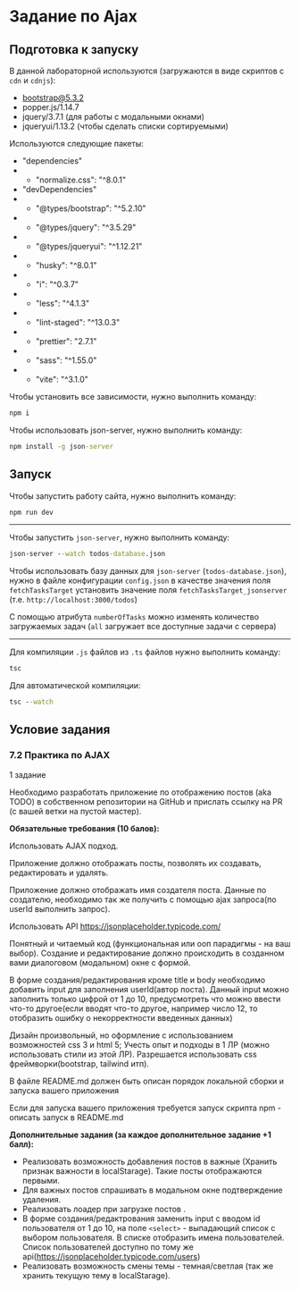 # Задание по Ajax

## Подготовка к запуску

В данной лабораторной используются (загружаются в виде скриптов с `cdn` и `cdnjs`):

- bootstrap@5.3.2
- popper.js/1.14.7
- jquery/3.7.1 (для работы с модальными окнами)
- jqueryui/1.13.2 (чтобы сделать списки сортируемыми)

Используются следующие пакеты:

- "dependencies"
- - "normalize.css": "^8.0.1"
- "devDependencies"
- - "@types/bootstrap": "^5.2.10"
- - "@types/jquery": "^3.5.29"
- - "@types/jqueryui": "^1.12.21"
- - "husky": "^8.0.1"
- - "i": "^0.3.7"
- - "less": "^4.1.3"
- - "lint-staged": "^13.0.3"
- - "prettier": "2.7.1"
- - "sass": "^1.55.0"
- - "vite": "^3.1.0"

Чтобы установить все зависимости, нужно выполнить команду:

```cmd
npm i
```

Чтобы использовать json-server, нужно выполнить команду:

```cmd
npm install -g json-server
```

## Запуск

Чтобы запустить работу сайта, нужно выполнить команду:

```cmd
npm run dev
```

---

Чтобы запустить `json-server`, нужно выполнить команду:

```cmd
json-server --watch todos-database.json
```

Чтобы использовать базу данных для `json-server` (`todos-database.json`), нужно в файле конфигурации `config.json` в качестве значения поля `fetchTasksTarget` установить значение поля `fetchTasksTarget_jsonserver` (т.е. `http://localhost:3000/todos`)

С помощью атрибута `numberOfTasks` можно изменять количество загружаемых задач (`all` загружает все доступные задачи с сервера)

---

Для компиляции `.js` файлов из `.ts` файлов нужно выполнить команду:

```cmd
tsc
```

Для автоматической компиляции:

```cmd
tsc --watch
```

## Условие задания

### 7.2 Практика по AJAX

1 задание

Необходимо разработать приложение по отображению постов (aka TODO) в собственном репозитории на GitHub и прислать ссылку на PR (c вашей ветки на пустой мастер).

**Обязательные требования (10 балов):**

Использовать AJAX подход.

Приложение должно отображать посты, позволять их создавать, редактировать и удалять.

Приложение должно отображать имя создателя поста. Данные по создателю, необходимо так же получить с помощью ajax запроса(по userId выполнить запрос).

Использовать API https://jsonplaceholder.typicode.com/

Понятный и читаемый код (функциональная или ооп парадигмы - на ваш выбор).
Создание и редактирование должно происходить в созданном вами диалоговом (модальном) окне с формой.

В форме создания/редактирования кроме title и body необходимо добавить input для заполнения userId(автор поста). Данный input можно заполнить только цифрой от 1 до 10, предусмотреть что можно ввести что-то другое(если вводят что-то другое, например число 12, то отобразить ошибку о некорректности введенных данных)

Дизайн произвольный, но оформление с использованием возможностей css 3 и html 5; Учесть опыт и подходы в 1 ЛР (можно использовать стили из этой ЛР). Разрешается использовать css фреймворки(bootstrap, tailwind итп).

В файле README.md должен быть описан порядок локальной сборки и запуска вашего приложения

Если для запуска вашего приложения требуется запуск скрипта npm - описать запуск в README.md

**Дополнительные задания (за каждое дополнительное задание +1 балл):**

- Реализовать возможность добавления постов в важные (Хранить признак важности в localStarage). Такие посты отображаются первыми.
- Для важных постов спрашивать в модальном окне подтверждение удаления.
- Реализовать лоадер при загрузке постов .
- В форме создания/редактрования заменить input с вводом id пользователя от 1 до 10, на поле `<select>` - выпадающий список с выбором пользователя. В списке отобразить имена пользователей. Список пользователей доступно по тому же api(https://jsonplaceholder.typicode.com/users)
- Реализовать возможность смены темы - темная/светлая (так же хранить текущую тему в localStarage).
